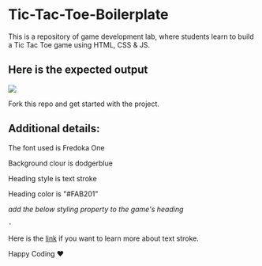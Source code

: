# Tic-Tac-Toe-Boilerplate

This is a repository of game development lab, where students learn to build a Tic Tac Toe game using HTML, CSS & JS.

## Here is the expected output

![](https://s3.ap-south-1.amazonaws.com/kalvi-education.github.io/front-end-web-development/Tic-tac-toe-static.png)

Fork this repo and get started with the project.

## Additional details:
The font used is Fredoka One

Background clour is dodgerblue

Heading style is text stroke

Heading color is "#FAB201"

*add the below styling property to the game's heading*

`-`

Here is the [link](https://css-tricks.com/adding-stroke-to-web-text/) if you want to learn more about text stroke.


Happy Coding ❤️ 

